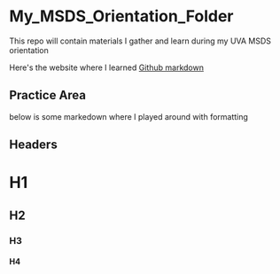 # My_MSDS_Orientation_Folder
This repo will contain materials I gather and learn during my UVA MSDS orientation

Here's the website where I learned [Github markdown](https://github.com/adam-p/markdown-here/wiki/Markdown-Cheatsheet)

## Practice Area
below is some markedown where I played around with formatting

## Headers

# H1
## H2
### H3
#### H4
